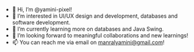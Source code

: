 - 👋 Hi, I’m @yamini-pixel!
- 👀 I’m interested in UI/UX design and development, databases and software development.
- 🌱 I’m currently learning more on databases and Java Swing.
- 💞️ I’m looking forward to meaningful collaborations and new learnings!
- 📫 You can reach me via email on manralyamini@gmail.com!

<!---
yamini-pixel/yamini-pixel is a ✨ special ✨ repository because its `README.md` (this file) appears on your GitHub profile.
You can click the Preview link to take a look at your changes.
--->
